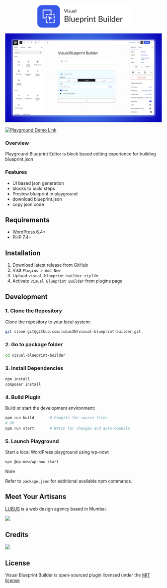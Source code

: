 <p align="center"><img width="300" src=".github/vbb-logo.svg"></p>

![Visual Blueprint Builder](.github/visual-blueprint-builder.jpg)

[![Playground Demo Link](https://img.shields.io/badge/Playground_Demo-blue?logo=wordpress&logoColor=%23fff&labelColor=%233858e9&color=%233858e9)](https://playground.wordpress.net/?blueprint-url=https://raw.githubusercontent.com/lubusIN/visual-blueprint-builder/playground/_playground/blueprint-github.json)

### Overview
Playground Blueprint Editor is block based editing experience for building blueprint.json

### Features

- UI based json generation
- blocks to build steps
- Preview blueprint in playground 
- download blueprint.json
- copy json code

## Requirements

- WordPress 6.4+
- PHP 7.4+

## Installation

1. Download latest release from GitHub
2. Visit `Plugins > Add New`
3. Upload `visual-blueprint-builder.zip`  file
4. Activate `Visual Blueprint Builder` from plugins page

## Development

### 1. Clone the Repository
Clone the repository to your local system:

```bash
git clone git@github.com:lubusIN/visual-blueprint-builder.git 
```

### 2. Go to package folder

```bash
cd visual-blueprint-builder
```

### 3. Install Dependencies

```bash
npm install
composer install
```

### 4. Build Plugin
Build or start the development environment:

```bash
npm run build       # Compile the source files
# OR
npm run start       # Watch for changes and auto-compile
```

### 5. Launch Playground
Start a local WordPress playground using wp-now:

```bash
npx @wp-now/wp-now start
```
> [!NOTE]
> Refer to `package.json` for additional available npm commands.

## Meet Your Artisans

[LUBUS](http://lubus.in) is a web design agency based in Mumbai.

<img src="https://user-images.githubusercontent.com/1039236/40877801-3fa8ccf6-66a4-11e8-8f42-19ed4e883ce9.png" />

## Credits

<a href="https://github.com/lubusIN/visual-blueprint-builder/graphs/contributors">
  <img height="36px" src="https://contrib.rocks/image?repo=lubusIN/visual-blueprint-builder" />
</a>

## License

Visual Blueprint Builder is open-sourced plugin licensed under the [MIT license](LICENSE)
